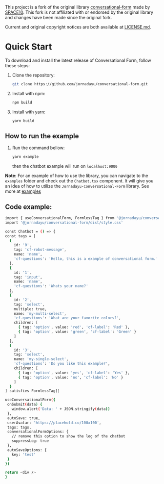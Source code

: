 This project is a fork of the original library [conversational-form](https://github.com/space10-community/conversational-form) made by [SPACE10](https://space10.com).
This fork is not affiliated with or endorsed by the original library and changes have been made since the original fork.

Current and original copyright notices are both available at [LICENSE.md](LICENSE.md).

# Quick Start

To download and install the latest release of Conversational Form, follow these steps:

1. Clone the repository:

   ```bash
   git clone https://github.com/jornadayu/conversational-form.git
   ```

2. Install with npm:

   ```bash
   npm build
   ```

3. Install with yarn:
   ```bash
   yarn build
   ```

## How to run the example

1. Run the command bellow:
   ```bash
   yarn example
   ```
   then the chatbot example will run on `localhost:9000`

**Note:** For an example of how to use the library, you can navigate to the `examples` folder and check out the `Chatbot.tsx` component. It will give you an idea of how to utilize the `Jornadayu-Conversational-Form` library.
See more at [examples](./examples/src/Chatbot.tsx)

## Code example:

```bash
import { useConversationalForm, FormlessTag } from '@jornadayu/conversational-form'
import '@jornadayu/conversational-form/dist/style.css'

const Chatbot = () => {
const tags = [
  {
    id: '0',
    tag: 'cf-robot-message',
    name: 'name',
    'cf-questions': 'Hello, this is a example of conversational form.'
  },
  {
    id: '1',
    tag: 'input',
    name: 'name',
    'cf-questions': 'Whats your name?'
  },
  {
    id: '2',
    tag: 'select',
    multiple: true,
    name: 'my-multi-select',
    'cf-questions': 'What are your favorite colors?',
    children: [
      { tag: 'option', value: 'red', 'cf-label': 'Red' },
      { tag: 'option', value: 'green', 'cf-label': 'Green' }
    ]
  },
  {
    id: '3',
    tag: 'select',
    name: 'my-single-select',
    'cf-questions': 'Do you like this example?',
    children: [
      { tag: 'option', value: 'yes', 'cf-label': 'Yes' },
      { tag: 'option', value: 'no', 'cf-label': 'No' }
    ]
  }
] satisfies FormlessTag[]

useConversationalForm({
 onSubmit(data) {
   window.alert('Data: ' + JSON.stringify(data))
 },
 autoSave: true,
 userAvatar: 'https://placehold.co/100x100',
 tags: tags,
 conversationalFormOptions: {
   // remove this option to show the log of the chatbot
   suppressLog: true
 },
 autoSaveOptions: {
   key: 'test'
 }
})

return <div />
}
```
